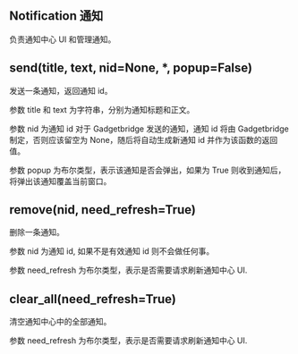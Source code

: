 ## Notification 通知

负责通知中心 UI 和管理通知。

## send(title, text, nid=None, *, popup=False)

发送一条通知，返回通知 id。

参数 title 和 text 为字符串，分别为通知标题和正文。

参数 nid 为通知 id 对于 Gadgetbridge 发送的通知，通知 id 将由 Gadgetbridge 制定，否则应该留空为 None，随后将自动生成新通知 id 并作为该函数的返回值。

参数 popup 为布尔类型，表示该通知是否会弹出，如果为 True 则收到通知后，将弹出该通知覆盖当前窗口。

## remove(nid, need_refresh=True)

删除一条通知。

参数 nid 为通知 id, 如果不是有效通知 id 则不会做任何事。

参数 need_refresh 为布尔类型，表示是否需要请求刷新通知中心 UI.

## clear_all(need_refresh=True)

清空通知中心中的全部通知。

参数 need_refresh 为布尔类型，表示是否需要请求刷新通知中心 UI.